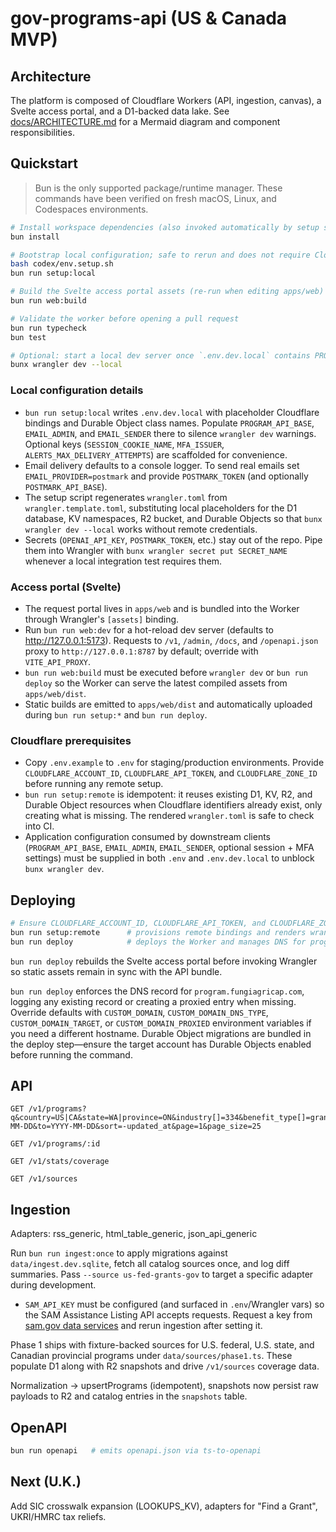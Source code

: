 # gov-programs-api (US & Canada MVP)

## Architecture

The platform is composed of Cloudflare Workers (API, ingestion, canvas), a Svelte access portal, and a D1-backed data lake. See [docs/ARCHITECTURE.md](docs/ARCHITECTURE.md) for a Mermaid diagram and component responsibilities.

## Quickstart
> Bun is the only supported package/runtime manager. These commands have been verified on fresh macOS, Linux, and Codespaces environments.

```bash
# Install workspace dependencies (also invoked automatically by setup scripts)
bun install

# Bootstrap local configuration; safe to rerun and does not require Cloudflare credentials
bash codex/env.setup.sh
bun run setup:local

# Build the Svelte access portal assets (re-run when editing apps/web)
bun run web:build

# Validate the worker before opening a pull request
bun run typecheck
bun test

# Optional: start a local dev server once `.env.dev.local` contains PROGRAM_API_BASE and EMAIL_* values
bunx wrangler dev --local
```

### Local configuration details
- `bun run setup:local` writes `.env.dev.local` with placeholder Cloudflare bindings and Durable Object class names. Populate `PROGRAM_API_BASE`, `EMAIL_ADMIN`, and `EMAIL_SENDER` there to silence `wrangler dev` warnings. Optional keys (`SESSION_COOKIE_NAME`, `MFA_ISSUER`, `ALERTS_MAX_DELIVERY_ATTEMPTS`) are scaffolded for convenience.
- Email delivery defaults to a console logger. To send real emails set `EMAIL_PROVIDER=postmark` and provide `POSTMARK_TOKEN` (and optionally `POSTMARK_API_BASE`).
- The setup script regenerates `wrangler.toml` from `wrangler.template.toml`, substituting local placeholders for the D1 database, KV namespaces, R2 bucket, and Durable Objects so that `bunx wrangler dev --local` works without remote credentials.
- Secrets (`OPENAI_API_KEY`, `POSTMARK_TOKEN`, etc.) stay out of the repo. Pipe them into Wrangler with `bunx wrangler secret put SECRET_NAME` whenever a local integration test requires them.

### Access portal (Svelte)
- The request portal lives in `apps/web` and is bundled into the Worker through Wrangler's `[assets]` binding.
- Run `bun run web:dev` for a hot-reload dev server (defaults to http://127.0.0.1:5173). Requests to `/v1`, `/admin`, `/docs`, and `/openapi.json` proxy to `http://127.0.0.1:8787` by default; override with `VITE_API_PROXY`.
- `bun run web:build` must be executed before `wrangler dev` or `bun run deploy` so the Worker can serve the latest compiled assets from `apps/web/dist`.
- Static builds are emitted to `apps/web/dist` and automatically uploaded during `bun run setup:*` and `bun run deploy`.

### Cloudflare prerequisites
- Copy `.env.example` to `.env` for staging/production environments. Provide `CLOUDFLARE_ACCOUNT_ID`, `CLOUDFLARE_API_TOKEN`, and `CLOUDFLARE_ZONE_ID` before running any remote setup.
- `bun run setup:remote` is idempotent: it reuses existing D1, KV, R2, and Durable Object resources when Cloudflare identifiers already exist, only creating what is missing. The rendered `wrangler.toml` is safe to check into CI.
- Application configuration consumed by downstream clients (`PROGRAM_API_BASE`, `EMAIL_ADMIN`, `EMAIL_SENDER`, optional session + MFA settings) must be supplied in both `.env` and `.env.dev.local` to unblock `bunx wrangler dev`.

## Deploying

```bash
# Ensure CLOUDFLARE_ACCOUNT_ID, CLOUDFLARE_API_TOKEN, and CLOUDFLARE_ZONE_ID are configured
bun run setup:remote      # provisions remote bindings and renders wrangler.toml
bun run deploy            # deploys the Worker and manages DNS for program.fungiagricap.com
```

`bun run deploy` rebuilds the Svelte access portal before invoking Wrangler so static assets remain in sync with the API bundle.

`bun run deploy` enforces the DNS record for `program.fungiagricap.com`, logging any existing record or creating a proxied entry when missing. Override defaults with `CUSTOM_DOMAIN`, `CUSTOM_DOMAIN_DNS_TYPE`, `CUSTOM_DOMAIN_TARGET`, or `CUSTOM_DOMAIN_PROXIED` environment variables if you need a different hostname. Durable Object migrations are bundled in the deploy step—ensure the target account has Durable Objects enabled before running the command.

## API

```
GET /v1/programs?q&country=US|CA&state=WA|province=ON&industry[]=334&benefit_type[]=grant&status[]=open&from=YYYY-MM-DD&to=YYYY-MM-DD&sort=-updated_at&page=1&page_size=25

GET /v1/programs/:id

GET /v1/stats/coverage

GET /v1/sources
```

## Ingestion

Adapters: rss_generic, html_table_generic, json_api_generic

Run `bun run ingest:once` to apply migrations against `data/ingest.dev.sqlite`, fetch all catalog sources once, and log diff summaries. Pass `--source us-fed-grants-gov` to target a specific adapter during development.

- `SAM_API_KEY` must be configured (and surfaced in `.env`/Wrangler vars) so the SAM Assistance Listing API accepts requests. Request a key from [sam.gov data services](https://sam.gov/data-services/assistance-listing-api) and rerun ingestion after setting it.

Phase 1 ships with fixture-backed sources for U.S. federal, U.S. state, and Canadian provincial programs under `data/sources/phase1.ts`. These populate D1 along with R2 snapshots and drive `/v1/sources` coverage data.

Normalization → upsertPrograms (idempotent), snapshots now persist raw payloads to R2 and catalog entries in the `snapshots` table.

## OpenAPI

```bash
bun run openapi   # emits openapi.json via ts-to-openapi
```

## Next (U.K.)

Add SIC crosswalk expansion (LOOKUPS_KV), adapters for "Find a Grant", UKRI/HMRC tax reliefs.
